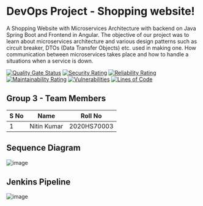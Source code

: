 # DevOps Project - Shopping website!
A Shopping Website with Microservices Architecture with backend on Java Spring Boot and Frontend in Angular. The objective of our project was to learn about microservices architecture and various design patterns such as circuit breaker, DTOs (Data Transfer Objects) etc. used in making one. How communication between microservices takes place and how to handle a situations when a service is down.

[![Quality Gate Status](https://sonarcloud.io/api/project_badges/measure?project=2020HS-DevOps-Group3_DevOps-Project&metric=alert_status)](https://sonarcloud.io/summary/new_code?id=2020HS-DevOps-Group3_DevOps-Project)  [![Security Rating](https://sonarcloud.io/api/project_badges/measure?project=2020HS-DevOps-Group3_DevOps-Project&metric=security_rating)](https://sonarcloud.io/summary/new_code?id=2020HS-DevOps-Group3_DevOps-Project) [![Reliability Rating](https://sonarcloud.io/api/project_badges/measure?project=2020HS-DevOps-Group3_DevOps-Project&metric=reliability_rating)](https://sonarcloud.io/summary/new_code?id=2020HS-DevOps-Group3_DevOps-Project)  [![Maintainability Rating](https://sonarcloud.io/api/project_badges/measure?project=2020HS-DevOps-Group3_DevOps-Project&metric=sqale_rating)](https://sonarcloud.io/summary/new_code?id=2020HS-DevOps-Group3_DevOps-Project)  [![Vulnerabilities](https://sonarcloud.io/api/project_badges/measure?project=2020HS-DevOps-Group3_DevOps-Project&metric=vulnerabilities)](https://sonarcloud.io/summary/new_code?id=2020HS-DevOps-Group3_DevOps-Project) [![Lines of Code](https://sonarcloud.io/api/project_badges/measure?project=2020HS-DevOps-Group3_DevOps-Project&metric=ncloc)](https://sonarcloud.io/summary/new_code?id=2020HS-DevOps-Group3_DevOps-Project)

## Group 3 - Team Members
| S No  | Name                 | Roll No     |
|-------|----------------------|-------------|
| 1     | Nitin Kumar          | 2020HS70003 |

## Sequence Diagram
![image](https://user-images.githubusercontent.com/61423609/148912059-e2cca90e-b3b2-4b19-b8f4-af80665be4ab.png)

## Jenkins Pipeline
![image](https://user-images.githubusercontent.com/61423609/148912146-08766892-b8a5-4cf2-8248-652abe74e1ea.png)
